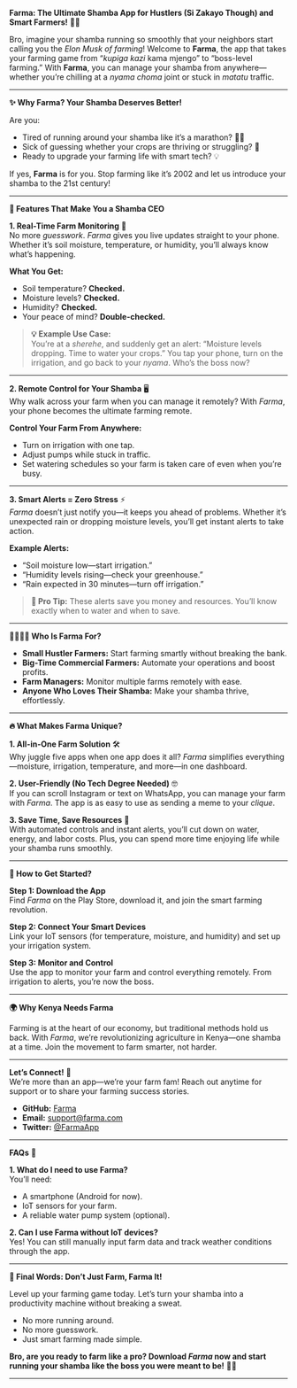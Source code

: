  **Farma: The Ultimate Shamba App for Hustlers (Si Zakayo Though) and Smart Farmers!** 🚜🌱

Bro, imagine your shamba running so smoothly that your neighbors start calling you the *Elon Musk of farming*! Welcome to **Farma**, the app that takes your farming game from “*kupiga kazi* kama mjengo” to “boss-level farming.” With **Farma**, you can manage your shamba from anywhere—whether you’re chilling at a *nyama choma* joint or stuck in *matatu* traffic.  

---

 **✨ Why Farma? Your Shamba Deserves Better!**  

Are you:  
- Tired of running around your shamba like it’s a marathon? 🏃‍♂️  
- Sick of guessing whether your crops are thriving or struggling? 🤔  
- Ready to upgrade your farming life with smart tech? 💡  

If yes, **Farma** is for you. Stop farming like it’s 2002 and let us introduce your shamba to the 21st century!  

---

 **🌟 Features That Make You a Shamba CEO**  

 **1. Real-Time Farm Monitoring** 📱  
No more *guesswork*. *Farma* gives you live updates straight to your phone. Whether it’s soil moisture, temperature, or humidity, you’ll always know what’s happening.  

**What You Get:**  
- Soil temperature? **Checked.**  
- Moisture levels? **Checked.**  
- Humidity? **Checked.**  
- Your peace of mind? **Double-checked.**  

> **💡 Example Use Case:**  
> You’re at a *sherehe*, and suddenly get an alert: “Moisture levels dropping. Time to water your crops.” You tap your phone, turn on the irrigation, and go back to your *nyama*. Who’s the boss now?

---

 **2. Remote Control for Your Shamba** 🖥️  
Why walk across your farm when you can manage it remotely? With *Farma*, your phone becomes the ultimate farming remote.  

**Control Your Farm From Anywhere:**  
- Turn on irrigation with one tap.  
- Adjust pumps while stuck in traffic.  
- Set watering schedules so your farm is taken care of even when you’re busy.  

---

 **3. Smart Alerts = Zero Stress** ⚡  
*Farma* doesn’t just notify you—it keeps you ahead of problems. Whether it’s unexpected rain or dropping moisture levels, you’ll get instant alerts to take action.  

**Example Alerts:**  
- “Soil moisture low—start irrigation.”  
- “Humidity levels rising—check your greenhouse.”  
- “Rain expected in 30 minutes—turn off irrigation.”  

> **💬 Pro Tip:** These alerts save you money and resources. You’ll know exactly when to water and when to save.  

---

 **👩‍🌾👨‍🌾 Who Is Farma For?**  

- **Small Hustler Farmers:** Start farming smartly without breaking the bank.  
- **Big-Time Commercial Farmers:** Automate your operations and boost profits.  
- **Farm Managers:** Monitor multiple farms remotely with ease.  
- **Anyone Who Loves Their Shamba:** Make your shamba thrive, effortlessly.  

---

 **🔥 What Makes Farma Unique?**  

 **1. All-in-One Farm Solution** 🛠️  
Why juggle five apps when one app does it all? *Farma* simplifies everything—moisture, irrigation, temperature, and more—in one dashboard.  

 **2. User-Friendly (No Tech Degree Needed)** 🤓  
If you can scroll Instagram or text on WhatsApp, you can manage your farm with *Farma*. The app is as easy to use as sending a meme to your *clique*.  

 **3. Save Time, Save Resources** 💸  
With automated controls and instant alerts, you’ll cut down on water, energy, and labor costs. Plus, you can spend more time enjoying life while your shamba runs smoothly.  

---

 **🚀 How to Get Started?**  

 **Step 1: Download the App**  
Find *Farma* on the Play Store, download it, and join the smart farming revolution.  

 **Step 2: Connect Your Smart Devices**  
Link your IoT sensors (for temperature, moisture, and humidity) and set up your irrigation system.  

 **Step 3: Monitor and Control**  
Use the app to monitor your farm and control everything remotely. From irrigation to alerts, you’re now the boss.  

---

 **🌍 Why Kenya Needs Farma**  

Farming is at the heart of our economy, but traditional methods hold us back. With *Farma*, we’re revolutionizing agriculture in Kenya—one shamba at a time. Join the movement to farm smarter, not harder.  

---

 **Let’s Connect!** 💬  
We’re more than an app—we’re your farm fam! Reach out anytime for support or to share your farming success stories.  

- **GitHub:** [Farma](https://github.com/innov-max/Farma)  
- **Email:** support@farma.com  
- **Twitter:** [@FarmaApp](https://twitter.com/FarmaApp)  

---

 **FAQs** 🤔  

 **1. What do I need to use Farma?**  
You’ll need:  
- A smartphone (Android for now).  
- IoT sensors for your farm.  
- A reliable water pump system (optional).  

 **2. Can I use Farma without IoT devices?**  
Yes! You can still manually input farm data and track weather conditions through the app.  

---

 **👏 Final Words: Don’t Just Farm, Farma It!**  

Level up your farming game today. Let’s turn your shamba into a productivity machine without breaking a sweat.  

- No more running around.  
- No more guesswork.  
- Just smart farming made simple.  

**Bro, are you ready to farm like a pro? Download *Farma* now and start running your shamba like the boss you were meant to be!** 🚜🌱  

---

